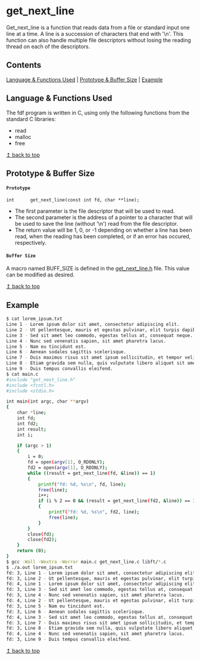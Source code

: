 # <a name="top">get_next_line</a>

Get_next_line is a function that reads data from a file or standard input one line at a time. A line is a succession of characters that end with '\n'. This function can also handle multiple file descriptors without losing the reading thread on each of the descriptors.


## Contents

[Language & Functions Used](#language_functions) | [Prototype & Buffer Size](#prototype_buffer) | [Example](#example)

## <a name="language_functions">Language & Functions Used</a>

The fdf program is written in C, using only the following functions from the standard C libraries:

* read
* malloc
* free

<a href="#top">↥ back to top</a>

## <a name="prototype_buffer">Prototype & Buffer Size</a>

#### `Prototype`

```
int      get_next_line(const int fd, char **line);	
```

* The first parameter is the file descriptor that will be used to read.
* The second parameter is the address of a pointer to a character that will be used to save the line (without '\n') read from the file descriptor.
* The return value will be 1, 0, or -1 depending on whether a line has been read, when the reading has been completed, or if an error has occured, respectively.

#### `Buffer Size`

A macro named BUFF_SIZE is defined in the [get_next_line.h](/get_next_line.h) file. This value can be modified as desired. 

<a href="#top">↥ back to top</a>

## <a name="example">Example</a>

```bash
$ cat lorem_ipsum.txt
Line 1 - Lorem ipsum dolor sit amet, consectetur adipiscing elit. 
Line 2 - Ut pellentesque, mauris et egestas pulvinar, elit turpis dapibus mauris, et aliquet purus lectus non metus.
Line 3 - Sed sit amet leo commodo, egestas tellus at, consequat neque.
Line 4 - Nunc sed venenatis sapien, sit amet pharetra lacus.
Line 5 - Nam eu tincidunt est. 
Line 6 - Aenean sodales sagittis scelerisque.
Line 7 - Duis maximus risus sit amet ipsum sollicitudin, et tempor velit scelerisque.
Line 8 - Etiam gravida sem nulla, quis vulputate libero aliquet sit amet. 
Line 9 - Duis tempus convallis eleifend.
$ cat main.c
#include "get_next_line.h"
#include <fcntl.h>
#include <stdio.h>

int	main(int argc, char **argv)
{
	char *line;
	int fd;
	int fd2;
	int result;
	int	i;

	if (argc > 1)
	{
		i = 0;
		fd = open(argv[1], O_RDONLY);
		fd2 = open(argv[1], O_RDONLY);
		while ((result = get_next_line(fd, &line)) == 1)
		{
			printf("fd: %d, %s\n", fd, line);
			free(line);
			i++;
			if (i % 2 == 0 && (result = get_next_line(fd2, &line)) == 1)
			{
				printf("fd: %d, %s\n", fd2, line);
				free(line);
			}
		}
		close(fd);
		close(fd2);
	}
	return (0);
}
$ gcc -Wall -Wextra -Werror main.c get_next_line.c libft/*.c
$ ./a.out lorem_ipsum.txt
fd: 3, Line 1 - Lorem ipsum dolor sit amet, consectetur adipiscing elit.
fd: 3, Line 2 - Ut pellentesque, mauris et egestas pulvinar, elit turpis dapibus mauris, et aliquet purus lectus non metus.
fd: 4, Line 1 - Lorem ipsum dolor sit amet, consectetur adipiscing elit.
fd: 3, Line 3 - Sed sit amet leo commodo, egestas tellus at, consequat neque.
fd: 3, Line 4 - Nunc sed venenatis sapien, sit amet pharetra lacus.
fd: 4, Line 2 - Ut pellentesque, mauris et egestas pulvinar, elit turpis dapibus mauris, et aliquet purus lectus non metus.
fd: 3, Line 5 - Nam eu tincidunt est.
fd: 3, Line 6 - Aenean sodales sagittis scelerisque.
fd: 4, Line 3 - Sed sit amet leo commodo, egestas tellus at, consequat neque.
fd: 3, Line 7 - Duis maximus risus sit amet ipsum sollicitudin, et tempor velit scelerisque.
fd: 3, Line 8 - Etiam gravida sem nulla, quis vulputate libero aliquet sit amet.
fd: 4, Line 4 - Nunc sed venenatis sapien, sit amet pharetra lacus.
fd: 3, Line 9 - Duis tempus convallis eleifend.
```

<a href="#top">↥ back to top</a>
